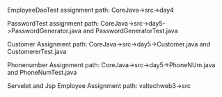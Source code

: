 EmployeeDaoTest assignment path: CoreJava->src->day4

PasswordTest assignment path: CoreJava->src->day5->PasswordGenerator.java and PasswordGeneratorTest.java

Customer Assignment path: CoreJava->src->day5->Customer.java and CustomererTest.java

Phonenumber Assignment path: CoreJava->src->day5->PhoneNUm.java and PhoneNumTest.java

Servelet and Jsp Employee Assignment path: valtechweb3->src
